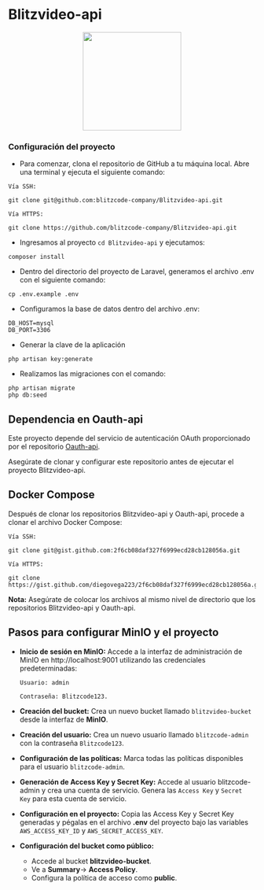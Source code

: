 # Blitzvideo-api

<p align="center">
    <img src="https://drive.google.com/uc?export=download&id=1yyVoEHmLQgzYpDJJJvjtpo1MHdZNP84k" width="200">
</p>

### Configuración del proyecto

-   Para comenzar, clona el repositorio de GitHub a tu máquina local. Abre una terminal y ejecuta el siguiente comando:

`Vía SSH:`

```
git clone git@github.com:blitzcode-company/Blitzvideo-api.git
```

`Vía HTTPS:`

```
git clone https://github.com/blitzcode-company/Blitzvideo-api.git
```

-   Ingresamos al proyecto `cd Blitzvideo-api` y ejecutamos:

```
composer install
```

-   Dentro del directorio del proyecto de Laravel, generamos el archivo .env con el siguiente comando:

```
cp .env.example .env
```

-   Configuramos la base de datos dentro del archivo .env:

```
DB_HOST=mysql
DB_PORT=3306
```

- Generar la clave de la aplicación

```
php artisan key:generate
```

-   Realizamos las migraciones con el comando:

```
php artisan migrate
php db:seed
```

## Dependencia en Oauth-api

Este proyecto depende del servicio de autenticación OAuth proporcionado por el repositorio [Oauth-api](https://github.com/blitzcode-company/Oauth-api).

Asegúrate de clonar y configurar este repositorio antes de ejecutar el proyecto Blitzvideo-api.

## Docker Compose

Después de clonar los repositorios Blitzvideo-api y Oauth-api, procede a clonar el archivo Docker Compose:

`Vía SSH:`

```
git clone git@gist.github.com:2f6cb08daf327f6999ecd28cb128056a.git
```

`Vía HTTPS:`

```
git clone https://gist.github.com/diegovega223/2f6cb08daf327f6999ecd28cb128056a.git
```

**Nota:** Asegúrate de colocar los archivos al mismo nivel de directorio que los repositorios Blitzvideo-api y Oauth-api.

## Pasos para configurar MinIO y el proyecto

- **Inicio de sesión en MinIO:**
Accede a la interfaz de administración de MinIO en http://localhost:9001 utilizando las credenciales predeterminadas:

    `Usuario: admin`
    
    `Contraseña: Blitzcode123.`

 - **Creación del bucket:**
Crea un nuevo bucket llamado `blitzvideo-bucket` desde la interfaz de **MinIO**.

 - **Creación del usuario:**
    Crea un nuevo usuario llamado `blitzcode-admin` con la contraseña `Blitzcode123`.

 - **Configuración de las políticas:**
        Marca todas las políticas disponibles para el usuario `blitzcode-admin`.

 - **Generación de Access Key y Secret Key:**
        Accede al usuario blitzcode-admin y crea una cuenta de servicio.
        Genera las `Access Key` y `Secret Key` para esta cuenta de servicio.

 - **Configuración en el proyecto:**
        Copia las Access Key y Secret Key generadas y pégalas en el archivo **.env** del proyecto bajo las variables `AWS_ACCESS_KEY_ID` y `AWS_SECRET_ACCESS_KEY`.

 - **Configuración del bucket como público:**
    - Accede al bucket **blitzvideo-bucket**.
    - Ve a **Summary**-> **Access Policy**.
    - Configura la política de acceso como **public**.